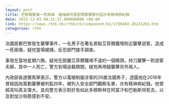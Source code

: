 ```yaml
---
layout: post
title: 巴黎襲擊案一死兩傷　被捕疑兇曾因策劃襲擊判囚亦有精神病紀錄
date: 2023-12-03 08:31:37.000000000 +08:00
link: https://news.rthk.hk/rthk/ch/component/k2/1730483-20231203.htm
categories: rthk
---
```


法國首都巴黎發生襲擊事件，一名男子在著名景點艾菲爾鐵塔附近襲擊遊客，造成一死兩傷，疑兇當場被捕，反恐部門接手調查。

事發在當地星期六晚，疑兇在距離艾菲爾鐵塔不遠的一個碼頭，持刀襲擊一對遊客夫婦，其中一人死亡，警方到場追截期間，疑兇再用鎚襲擊另外兩人。

內政部長達爾馬寧表示，警方以電槍制服涉案的26歲法國男子，透露他在2016年曾經因為策劃襲擊被判監四年，被列入安全部門觀察名單，亦有精神病紀錄。他曾經高叫真主偉大，並向警方表示對於有如此多穆斯林在阿富汗和巴勒斯坦死去，以及對加沙局勢感到不安。
